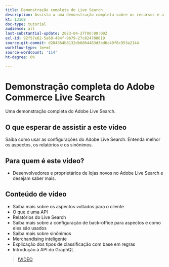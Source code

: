 ```yaml
---
title: Demonstração completa do Live Search
description: Assista a uma demonstração completa sobre os recursos e a flexibilidade do Live Search
kt: 13168
doc-type: tutorial
audience: all
last-substantial-update: 2023-04-27T00:00:00Z
exl-id: 92f57e62-5a60-484f-9b79-27c824708619
source-git-commit: d284364b8132db6864483d3bd6c49f8c953a2144
workflow-type: tm+mt
source-wordcount: '114'
ht-degree: 0%

---
```


# Demonstração completa do Adobe Commerce Live Search

Uma demonstração completa do Adobe Live Search.

## O que esperar de assistir a este vídeo

Saiba como usar as configurações do Adobe Live Search. Entenda melhor os aspectos, os relatórios e os sinônimos.

## Para quem é este vídeo?

* Desenvolvedores e proprietários de lojas novos no Adobe Live Search e desejam saber mais.

## Conteúdo de vídeo

* Saiba mais sobre os aspectos voltados para o cliente
* O que é uma API
* Relatórios do Live Search
* Saiba mais sobre a configuração de back-office para aspectos e como eles são usados
* Saiba mais sobre sinônimos
* Merchandising inteligente
* Explicação dos tipos de classificação com base em regras
* Introdução à API do GraphQL

>[!VIDEO](https://video.tv.adobe.com/v/3418996?learn=on)
